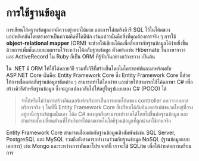 # การใช้ฐานข้อมูล

การเขียนโค้ดฐานข้อมูลอาจมีความยุ่งยากได้มาก และการใส่สตริงคิวรี SQL ไว้ในโค้ดของแอปพลิเคชันโดยตรงอาจเป็นความคิดที่ไม่ดีนัก เว้นแต่ว่านั่นคือสิ่งที่คุณต้องการจริง ๆ การใช้ **object-relational mapper** (ORM) จะช่วยให้เขียนโค้ดเพื่อสื่อสารกับฐานข้อมูลได้ง่ายยิ่งขึ้น ด้วยการเพิ่มชั้นแบบนามธรรมไว้ระหว่างโค้ดกับฐานข้อมูล ตัวอย่างเช่น Hibernate ในภาษาจาวา และ ActiveRecord ใน Ruby ก็เป็น ORM ที่รู้จักกันอย่างกว้างขวาง เป็นต้น

ใน .NET มี ORM ให้ใช้ได้หลายวิธี รวมทั้งวิธีที่สร้างขึ้นโดยไมโครซอฟต์และมาพร้อมกับ ASP.NET Core นั่นคือ: Entity Framework Core ซึ่ง Entity Framework Core นี้ช่วยให้การเชื่อมต่อกับฐานข้อมูลชนิดต่าง ๆ สามารถทำได้โดยง่าย และช่วยให้สามารถใช้โค้ดภาษา C# เพื่อสร้างคิวรีสำหรับฐานข้อมูล ซึ่งจะถูกแปลงกลับไปให้อยู่ในรูปแบบของ C# (POCO) ได้

> จำได้หรือไม่ว่าการสร้างอินเตอร์เฟสบริการเป็นการแยกโค้ดของ controller ออกจากคลาสบริการจริง ๆ ในที่นี้ Entity Framework Core ก็เปรียบได้กับอินเตอร์เฟสขนาดใหญ่ที่วางอยู่เหนือฐานข้อมูลนั่นเอง โค้ด C# ของคุณจึงสามารถทำงานได้โดยไม่ขึ้นต่อฐานข้อมูล และสามารถสับเปลี่ยนส่วนที่ให้บริการได้ตามเทคโนโลยีฐานข้อมูลที่ถูกนำมาใช้งานจริง

Entity Framework Core สามารถเชื่อมต่อกับฐานข้อมูลเชิงสัมพันธ์เช่น SQL Server, PostgreSQL และ MySQL รวมถึงยังสามารถทำงานร่วมกับฐานข้อมูล NoSQL (ฐานข้อมูลแบบเอกสาร) เช่น Mongo และระหว่างการพัฒนาโปรเจกต์นี้ เราจะใช้ SQLite เพื่อให้ง่ายต่อการเตรียมการ
